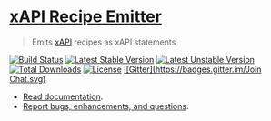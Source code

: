 # [xAPI Recipe Emitter](https://github.com/LearningLocker/xAPI-Recipe-Emitter)
> Emits [xAPI](https://github.com/adlnet/xAPI-Spec/blob/master/xAPI.md) recipes as xAPI statements

[![Build Status](https://travis-ci.org/LearningLocker/xAPI-Recipe-Emitter.svg?branch=master)](https://travis-ci.org/LearningLocker/xAPI-Recipe-Emitter)
[![Latest Stable Version](https://poser.pugx.org/learninglocker/xapi-recipe-emitter/v/stable.svg)](https://packagist.org/packages/learninglocker/xapi-recipe-emitter)
[![Latest Unstable Version](https://poser.pugx.org/learninglocker/xapi-recipe-emitter/v/unstable.svg)](https://packagist.org/packages/learninglocker/xapi-recipe-emitter)
[![Total Downloads](https://poser.pugx.org/learninglocker/xapi-recipe-emitter/downloads.svg)](https://packagist.org/packages/learninglocker/xapi-recipe-emitter)
[![License](https://poser.pugx.org/learninglocker/xapi-recipe-emitter/license.svg)](http://opensource.org/licenses/GPL-3.0)
[![Gitter](https://badges.gitter.im/Join Chat.svg)](https://gitter.im/LearningLocker/learninglocker?utm_source=badge&utm_medium=badge&utm_campaign=pr-badge&utm_content=badge)

- [Read documentation](/docs).
- [Report bugs, enhancements, and questions](/contributing.md#issue-templates).
